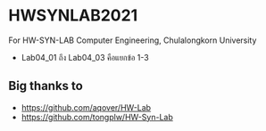 # HWSYNLAB2021
For HW-SYN-LAB Computer Engineering, Chulalongkorn University
* Lab04_01 ถึง Lab04_03 คือแยกข้อ 1-3

## Big thanks to
* https://github.com/aqover/HW-Lab
* https://github.com/tongplw/HW-Syn-Lab
